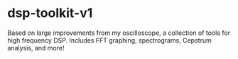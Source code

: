 # dsp-toolkit-v1
Based on large improvements from my oscilloscope, a collection of tools for high frequency DSP. Includes FFT graphing, spectrograms, Cepstrum analysis, and more!

